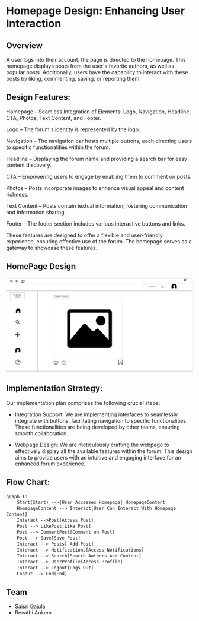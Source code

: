 # Homepage Design: Enhancing User Interaction
## Overview
A user logs into their account, the page is directed to the homepage. This homepage displays posts from the user's favorite authors, as well as popular posts. Additionally, users have the capability to interact with these posts by liking, commenting, saving, or reporting them.
## Design Features:
Homepage – Seamless Integration of Elements: Logo, Navigation, Headline, CTA, Photos, Text Content, and Footer.

Logo – The forum's identity is represented by the logo.

Navigation – The navigation bar hosts multiple buttons, each directing users to specific functionalities within the forum.

Headline – Displaying the forum name and providing a search bar for easy content discovery.

CTA – Empowering users to engage by enabling them to comment on posts.

Photos – Posts incorporate images to enhance visual appeal and content richness.

Text Content – Posts contain textual information, fostering communication and information sharing.

Footer – The footer section includes various interactive buttons and links.

These features are designed to offer a flexible and user-friendly experience, ensuring effective use of the forum. The homepage serves as a gateway to showcase these features.

## HomePage Design
![Home Page Design](https://github.com/Saisri-Gajula/forum/blob/main/MicrosoftTeams-image%20(1).png)

##  Implementation Strategy:

Our implementation plan comprises the following crucial steps:

-   Integration Support: We are implementing interfaces to seamlessly integrate with buttons, facilitating navigation to specific functionalities. These functionalities are being developed by other teams, ensuring smooth collaboration.
    
-   Webpage Design: We are meticulously crafting the webpage to effectively display all the available features within the forum. This design aims to provide users with an intuitive and engaging interface for an enhanced forum experience.




## Flow Chart:

```mermaid
graph TD
    Start(Start) -->|User Accesses Homepage| HomepageContent
    HomepageContent --> Interact[User Can Interact With Homepage Content]
    Interact -->Post[Access Post]
    Post --> LikePost[Like Post]
    Post --> CommentPost[Comment on Post]
    Post --> Save[Save Post]
    Interact --> Posts[ Add Post]
    Interact --> Notifications[Access Notifications]
    Interact --> Search[Search Authors And Content]
    Interact --> UserProfile[Access Profile]
    Interact --> Logout[Logs Out]
    Logout --> End(End)

```
## Team

-   Saisri Gajula    
-   Revathi Ankem
